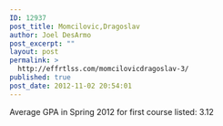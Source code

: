 ```yaml
---
ID: 12937
post_title: Momcilovic,Dragoslav
author: Joel DesArmo
post_excerpt: ""
layout: post
permalink: >
  http://effrtlss.com/momcilovicdragoslav-3/
published: true
post_date: 2012-11-02 20:54:01
---
```

<p>Average GPA in Spring 2012 for first course listed: 3.12</p>